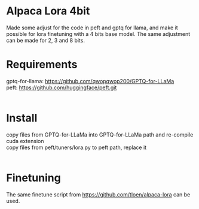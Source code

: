# Alpaca Lora 4bit
Made some adjust for the code in peft and gptq for llama, and make it possible for lora finetuning with a 4 bits base model. The same adjustment can be made for 2, 3 and 8 bits.
<br>
# Requirements
gptq-for-llama: https://github.com/qwopqwop200/GPTQ-for-LLaMa<br>
peft: https://github.com/huggingface/peft.git<br>
<br>
# Install
copy files from GPTQ-for-LLaMa into GPTQ-for-LLaMa path and re-compile cuda extension<br>
copy files from peft/tuners/lora.py to peft path, replace it<br>
<br>
# Finetuning
The same finetune script from https://github.com/tloen/alpaca-lora can be used.<br>

